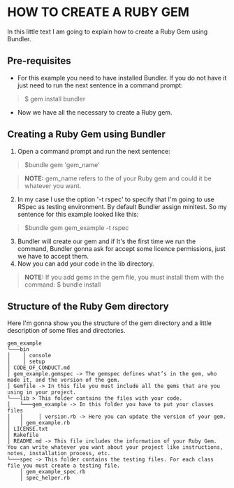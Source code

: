 # HOW TO CREATE A RUBY GEM

In this little text I am going to explain how to create a Ruby Gem using Bundler.


## Pre-requisites

 - For this example you need to have installed Bundler. If you do not have it just need to run the next sentence in a command prompt:
>$ gem install bundler

- Now we have all the necessary to create a Ruby gem.

## Creating a Ruby Gem using Bundler

 1. Open a command prompt and run the next sentence:
 >$bundle gem 'gem_name'
 
 >**NOTE:** gem_name refers to the of your Ruby gem and could it be whatever you want.
 2. In my case I use the option '-t rspec' to specify that I'm going to use RSpec as testing environment. By default Bundler assign minitest. So my sentence for this example looked like this:
 >$bundle gem gem_example -t rspec
 3. Bundler will create our gem and if It's the first time we run the command, Bundler gonna ask for accept some licence permissions, just we have to accept them.  
 4. Now you can add your code in the lib directory.
 >**NOTE:** If you add gems in the gem file, you must install them with the command: $ bundle install 

## Structure of the Ruby Gem directory
Here I'm gonna show you the structure of the gem directory and a little description of some files and directories.
```
gem_example
└───bin
│    │ console
│    │ setup
│ CODE_OF_CONDUCT.md
│ gem_example.gemspec -> The gemspec defines what’s in the gem, who made it, and the version of the gem.    
│ Gemfile -> In this file you must include all the gems that are you using in your project.
└───lib > This folder contains the files with your code.
│   └───gem_example -> In this folder you have to put your classes files 
│   │     │ version.rb -> Here you can update the version of your gem.  
│   │ gem_example.rb
│ LICENSE.txt 
│ Rakefile
│ README.md -> This file includes the information of your Ruby Gem. You can write whatever you want about your project like instructions, notes, installation process, etc.               
└───spec -> This folder contains the testing files. For each class file you must create a testing file. 
    │ gem_example_spec.rb
    │ spec_helper.rb
```
